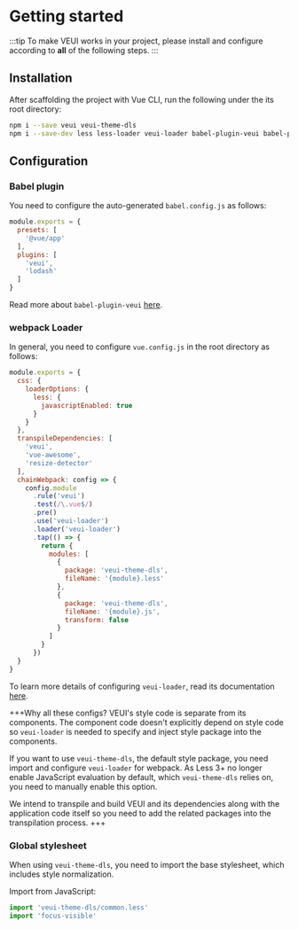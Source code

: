 # Getting started

:::tip
To make VEUI works in your project, please install and configure according to **all** of the following steps.
:::

## Installation

After scaffolding the project with Vue CLI, run the following under the its root directory:

```sh
npm i --save veui veui-theme-dls
npm i --save-dev less less-loader veui-loader babel-plugin-veui babel-plugin-lodash
```

## Configuration

### Babel plugin

You need to configure the auto-generated `babel.config.js` as follows:

```js
module.exports = {
  presets: [
    '@vue/app'
  ],
  plugins: [
    'veui',
    'lodash'
  ]
}
```

Read more about `babel-plugin-veui` [here](/getting-started/babel-plugin-veui).

### webpack Loader

In general, you need to configure `vue.config.js` in the root directory as follows:

```js
module.exports = {
  css: {
    loaderOptions: {
      less: {
        javascriptEnabled: true
      }
    }
  },
  transpileDependencies: [
    'veui',
    'vue-awesome',
    'resize-detector'
  ],
  chainWebpack: config => {
    config.module
      .rule('veui')
      .test(/\.vue$/)
      .pre()
      .use('veui-loader')
      .loader('veui-loader')
      .tap(() => {
        return {
          modules: [
            {
              package: 'veui-theme-dls',
              fileName: '{module}.less'
            },
            {
              package: 'veui-theme-dls',
              fileName: '{module}.js',
              transform: false
            }
          ]
        }
      })
  }
}
```

To learn more details of configuring `veui-loader`, read its documentation [here](/getting-started/veui-loader).

+++Why all these configs?
VEUI's style code is separate from its components. The component code doesn't explicitly depend on style code so `veui-loader` is needed to specify and inject style package into the components.

If you want to use `veui-theme-dls`, the default style package, you need import and configure `veui-loader` for webpack. As Less 3+ no longer enable JavaScript evaluation by default, which `veui-theme-dls` relies on, you need to manually enable this option.

We intend to transpile and build VEUI and its dependencies along with the application code itself so you need to add the related packages into the transpilation process.
+++

### Global stylesheet

When using `veui-theme-dls`, you need to import the base stylesheet, which includes style normalization.

Import from JavaScript:

```js
import 'veui-theme-dls/common.less'
import 'focus-visible'
```
